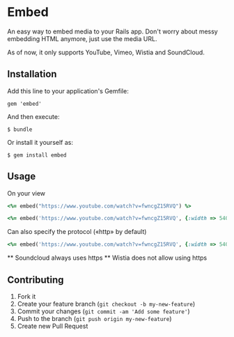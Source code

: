 # Embed

An easy way to embed media to your Rails app. Don't worry about messy embedding HTML anymore, just use the media URL.

As of now, it only supports YouTube, Vimeo, Wistia and SoundCloud.

## Installation

Add this line to your application's Gemfile:

    gem 'embed'

And then execute:

    $ bundle

Or install it yourself as:

    $ gem install embed

## Usage

On your view

```ruby
<%= embed("https://www.youtube.com/watch?v=fwncgZ15RVQ") %>
```

```ruby
<%= embed('https://www.youtube.com/watch?v=fwncgZ15RVQ', {:width => 540, :height => 290}) %>
```

Can also specify the protocol («http» by default)

```ruby
<%= embed('https://www.youtube.com/watch?v=fwncgZ15RVQ', {:width => 540, :height => 290, :protocol => 'https'}) %>
```

** Soundcloud always uses https
** Wistia does not allow using https


## Contributing

1. Fork it
2. Create your feature branch (`git checkout -b my-new-feature`)
3. Commit your changes (`git commit -am 'Add some feature'`)
4. Push to the branch (`git push origin my-new-feature`)
5. Create new Pull Request
